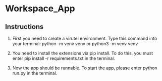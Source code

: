 # Workspace_App

## Instructions

1. First you need to create a virutel environment.
Type this command into your terminal: 
python -m venv venv or python3 -m venv venv

2. You need to install the extensions via pip install.
To do this, you must enter pip install -r requirements.txt in the terminal.

3. Now the app should be runnable.
To start the app, please enter python run.py in the terminal.